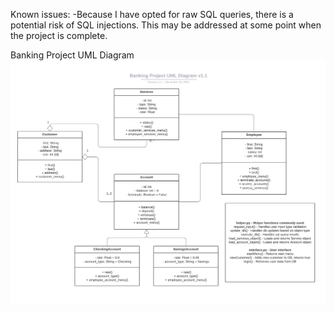 
Known issues:
-Because I have opted for raw SQL queries, there is a potential risk of SQL injections. This may be addressed at some point when the project is complete.

Banking Project UML Diagram
![umlpng](https://github.com/rlui001/Banking-Project/blob/main/diagram/Banking%20Project%20UML%20Diagram%20v1.1.png?raw=true)
